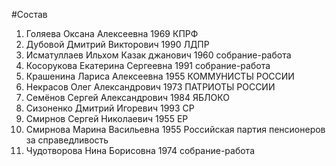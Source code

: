 #Состав
1. Голяева Оксана Алексеевна 1969 КПРФ
2. Дубовой Дмитрий Викторович 1990 ЛДПР
3. Исматуллаев Ильхом Казак джанович 1960 собрание-работа
4. Косорукова Екатерина Сергеевна 1991 собрание-работа
5. Крашенина Лариса Алексеевна 1955 КОММУНИСТЫ РОССИИ
6. Некрасов Олег Александрович 1973 ПАТРИОТЫ РОССИИ
7. Семёнов Сергей Александрович 1984 ЯБЛОКО
8. Сизоненко Дмитрий Игоревич 1993 СР
9. Смирнов Сергей Николаевич 1955 ЕР
10. Смирнова Марина Васильевна 1955 Российская партия пенсионеров за справедливость
11. Чудотворова Нина Борисовна 1974 собрание-работа
